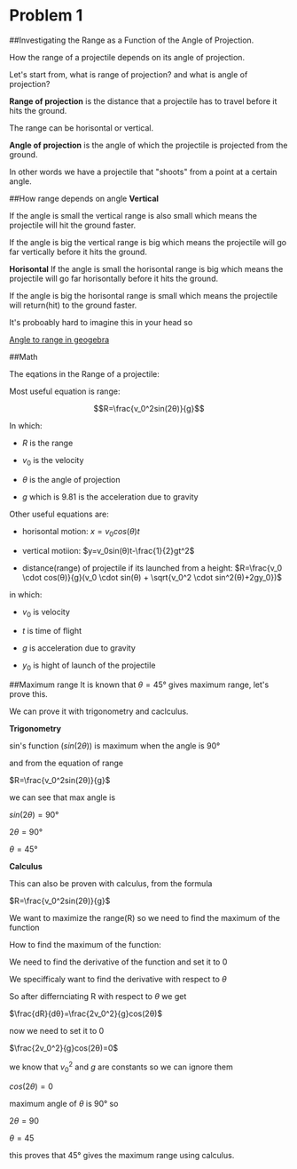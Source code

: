 # Problem 1
##Investigating the Range as a Function of the Angle of Projection.

How the range of a projectile depends on its angle of projection.

Let's start from, what is range of projection? and what is angle of projection?

**Range of projection** is the distance that a projectile has to travel before it hits the ground.

The range can be horisontal or vertical.

**Angle of projection** is the angle of which the projectile is projected from the ground. 

In other words we have a projectile that "shoots" from a point at a certain angle.


##How range depends on angle
**Vertical**

 If the angle is small the vertical range is also small which means the projectile will hit the ground faster.

 If the angle is big the vertical range is big which means the projectile will go far vertically before it hits the ground.

 **Horisontal**
If the angle is small the horisontal range is big which means the projectile will go far horisontally before it hits the ground.

If the angle is big the horisontal range is small which means the projectile will return(hit) to the ground faster.

It's proboably hard to imagine this in your head so

[Angle to range in geogebra](https://www.geogebra.org/calculator/jubc9rkb)

##Math

The eqations in the Range of a projectile:

Most useful equation is range: 

$$R=\frac{v_0^2sin(2θ)}{g}$$

In which:

- $R$ is the range

- $v_0$ is the velocity 

- $θ$ is the angle of projection 

- $g$ which is $9.81$ is the acceleration due to gravity

Other useful equations are:

- horisontal motion: $x=v_0cos(θ)t$

- vertical motiion: $y=v_0sin(θ)t-\frac{1}{2}gt^2$

- distance(range) of projectile if its launched from a height: $R=\frac{v_0 \cdot cos(θ)}{g}(v_0 \cdot sin(θ) + \sqrt{v_0^2 \cdot sin^2(θ)+2gy_0})$ 

in which:

- $v_0$ is velocity 

- $t$ is time of flight

- $g$ is acceleration due to gravity

- $y_0$ is hight of launch of the projectile

##Maximum range
It is known that $θ=45°$ gives maximum range, let's prove this.

We can prove it with trigonometry and caclculus.

**Trigonometry**

sin's function ($sin(2θ)$) is maximum when the angle is 90°

and from the equation of range

$R=\frac{v_0^2sin(2θ)}{g}$

we can see that max angle is 

$sin(2θ)=90°$

$2θ=90°$

$θ=45°$

**Calculus**

This can also be proven with calculus, from the formula

$R=\frac{v_0^2sin(2θ)}{g}$

We want to maximize the range(R) so we need to find the maximum of the function

How to find the maximum of the function:

We need to find the derivative of the function and set it to $0$

We specifficaly want to find the derivative with respect to $θ$

So after differnciating R with respect to $θ$ we get

$\frac{dR}{dθ}=\frac{2v_0^2}{g}cos(2θ)$

now we need to set it to 0

$\frac{2v_0^2}{g}cos(2θ)=0$

we know that $v_0^2$ and $g$ are constants so we can ignore them

$cos(2θ)=0$

maximum angle of $θ$ is $90°$ so

$2θ=90$

$θ=45$

this proves that $45°$ gives the maximum range using calculus.

